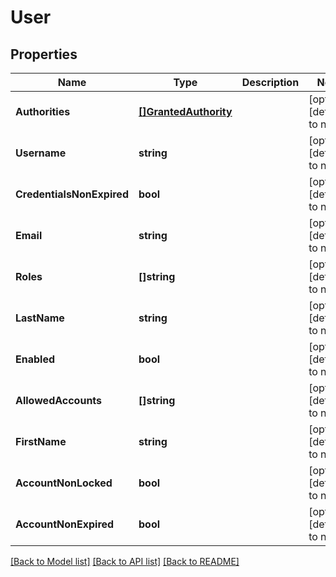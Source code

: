# User

## Properties
Name | Type | Description | Notes
------------ | ------------- | ------------- | -------------
**Authorities** | [**[]GrantedAuthority**](GrantedAuthority.md) |  | [optional] [default to null]
**Username** | **string** |  | [optional] [default to null]
**CredentialsNonExpired** | **bool** |  | [optional] [default to null]
**Email** | **string** |  | [optional] [default to null]
**Roles** | **[]string** |  | [optional] [default to null]
**LastName** | **string** |  | [optional] [default to null]
**Enabled** | **bool** |  | [optional] [default to null]
**AllowedAccounts** | **[]string** |  | [optional] [default to null]
**FirstName** | **string** |  | [optional] [default to null]
**AccountNonLocked** | **bool** |  | [optional] [default to null]
**AccountNonExpired** | **bool** |  | [optional] [default to null]

[[Back to Model list]](../README.md#documentation-for-models) [[Back to API list]](../README.md#documentation-for-api-endpoints) [[Back to README]](../README.md)


